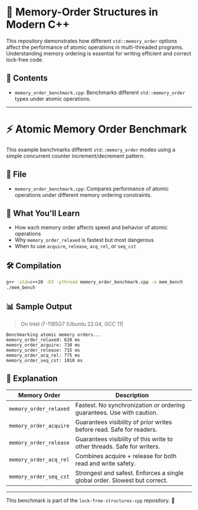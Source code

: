 # 🧵 Memory-Order Structures in Modern C++

This repository demonstrates how different `std::memory_order` options affect the performance of atomic operations in multi-threaded programs. Understanding memory ordering is essential for writing efficient and correct lock-free code.

## 📂 Contents

- `memory_order_benchmark.cpp`: Benchmarks different `std::memory_order` types under atomic operations.

---

# ⚡ Atomic Memory Order Benchmark

This example benchmarks different `std::memory_order` modes using a simple concurrent counter increment/decrement pattern.

## 📂 File

- `memory_order_benchmark.cpp`: Compares performance of atomic operations under different memory ordering constraints.

## 🧠 What You'll Learn

- How each memory order affects speed and behavior of atomic operations
- Why `memory_order_relaxed` is fastest but most dangerous
- When to use `acquire`, `release`, `acq_rel`, or `seq_cst`

## 🛠 Compilation

```bash
g++ -std=c++20 -O3 -pthread memory_order_benchmark.cpp -o mem_bench
./mem_bench
```

## 📊 Sample Output

> On Intel i7-1185G7 (Ubuntu 22.04, GCC 11)

```
Benchmarking atomic memory orders...
memory_order_relaxed: 620 ms
memory_order_acquire: 730 ms
memory_order_release: 715 ms
memory_order_acq_rel: 775 ms
memory_order_seq_cst: 1010 ms
```

## 📜 Explanation

| Memory Order         | Description                                                                 |
|----------------------|-----------------------------------------------------------------------------|
| `memory_order_relaxed` | Fastest. No synchronization or ordering guarantees. Use with caution.       |
| `memory_order_acquire`| Guarantees visibility of prior writes before read. Safe for readers.        |
| `memory_order_release`| Guarantees visibility of this write to other threads. Safe for writers.     |
| `memory_order_acq_rel`| Combines acquire + release for both read and write safety.                  |
| `memory_order_seq_cst`| Strongest and safest. Enforces a single global order. Slowest but correct.  |

---

This benchmark is part of the `lock-free-structures-cpp` repository. 🚀
